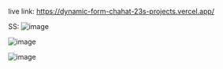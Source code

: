 live link: https://dynamic-form-chahat-23s-projects.vercel.app/

SS:
![image](https://github.com/user-attachments/assets/df41a060-3e27-4c43-9e77-84185211a191)

![image](https://github.com/user-attachments/assets/c632a6b6-6bb9-4763-bed8-ff62744008da)

![image](https://github.com/user-attachments/assets/7e74e5eb-4bf2-487d-9c82-64ea08601a5d)
